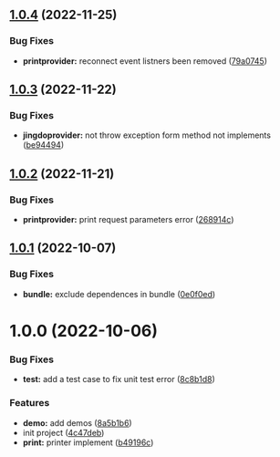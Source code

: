## [1.0.4](https://github.com/gavin-hao/ec-print/compare/v1.0.3...v1.0.4) (2022-11-25)


### Bug Fixes

* **printprovider:** reconnect event listners been removed ([79a0745](https://github.com/gavin-hao/ec-print/commit/79a07458a100749e8941086f8a3d72c328869d7c))

## [1.0.3](https://github.com/gavin-hao/ec-print/compare/v1.0.2...v1.0.3) (2022-11-22)


### Bug Fixes

* **jingdoprovider:** not throw exception form method not implements ([be94494](https://github.com/gavin-hao/ec-print/commit/be94494c08cce72751dfe9371a0d673e4260a2fc))

## [1.0.2](https://github.com/gavin-hao/ec-print/compare/v1.0.1...v1.0.2) (2022-11-21)


### Bug Fixes

* **printprovider:** print request parameters error ([268914c](https://github.com/gavin-hao/ec-print/commit/268914c7710888e1290c24b70b8626c9dd714d8f))

## [1.0.1](https://github.com/gavin-hao/ec-print/compare/v1.0.0...v1.0.1) (2022-10-07)


### Bug Fixes

* **bundle:** exclude dependences in  bundle ([0e0f0ed](https://github.com/gavin-hao/ec-print/commit/0e0f0ed09f3d2b791b2de793900160d9d7241579))

# 1.0.0 (2022-10-06)


### Bug Fixes

* **test:** add a test case to fix unit test error ([8c8b1d8](https://github.com/gavin-hao/ec-print/commit/8c8b1d8776f0797d7a25963fd685de41bf843daa))


### Features

* **demo:** add demos ([8a5b1b6](https://github.com/gavin-hao/ec-print/commit/8a5b1b63394b4165eaca4823e1b88ef8974aa696))
* init project ([4c47deb](https://github.com/gavin-hao/ec-print/commit/4c47deb0a61e4531471161207ebc85babd63f9d4))
* **print:** printer implement ([b49196c](https://github.com/gavin-hao/ec-print/commit/b49196c101e373de9f7cc220a5a0382bbea56dc2))
